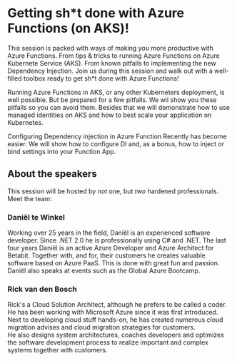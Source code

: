 # Getting sh*t done with Azure Functions (on AKS)!

This session is packed with ways of making _you_ more productive with Azure Functions. From tips & tricks 
to running Azure Functions on Azure Kubernete Service (AKS). From known pitfalls to implementing the new Dependency Injection. Join 
us during this session and walk out with a well-filled toolbox ready to get sh*t done with Azure Functions!

Running Azure Functions in AKS, or any other Kuberneters deployment, is well possible. But be prepared for a few pitfalls. We wil show you these pitfalls so you can avoid them. Besides that we will demonstrate how to use managed identities on AKS and how to best scale your application on Kubernetes.

Configuring Dependency injection in Azure Function Recently has become easier. We will show how to configure DI and, as a bonus, how to inject or bind settings into your Function App.

## About the speakers

This session will be hosted  by _not_ one, but _two_ hardened professionals. Meet the team:

### Daniël te Winkel

Working over 25 years in the field, Daniël is an experienced software developer. Since .NET 2.0 he is
professionally using C# and .NET. The last four years Daniël is an active Azure Developer and Azure 
Architect for Betabit. Together with, and for, their customers he creates valuable software based on Azure 
PaaS. This is done with great fun and passion. Daniël also speaks at events such as the Global Azure Bootcamp.

### Rick van den Bosch

Rick's a Cloud Solution Architect, although he prefers to be called a coder. He has been working with Microsoft 
Azure since it was first introduced. Next to developing cloud stuff hands-on, he has created numerous cloud 
migration advises and cloud migration strategies for customers.  
He also designs system architectures, coaches developers and optimizes the software development process to realize 
important and complex systems together with customers.
